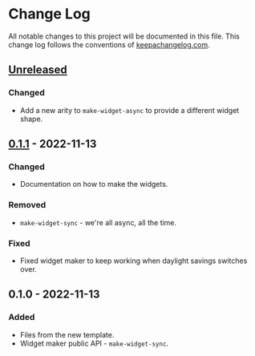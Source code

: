 # Change Log
All notable changes to this project will be documented in this file. This change log follows the conventions of [keepachangelog.com](http://keepachangelog.com/).

## [Unreleased]
### Changed
- Add a new arity to `make-widget-async` to provide a different widget shape.

## [0.1.1] - 2022-11-13
### Changed
- Documentation on how to make the widgets.

### Removed
- `make-widget-sync` - we're all async, all the time.

### Fixed
- Fixed widget maker to keep working when daylight savings switches over.

## 0.1.0 - 2022-11-13
### Added
- Files from the new template.
- Widget maker public API - `make-widget-sync`.

[Unreleased]: https://github.com/your-name/clojure-task-manager/compare/0.1.1...HEAD
[0.1.1]: https://github.com/your-name/clojure-task-manager/compare/0.1.0...0.1.1
